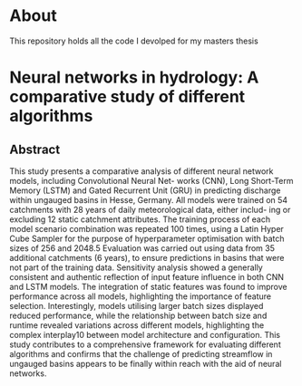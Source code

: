 # About

This repository holds all the code I devolped for my masters thesis

# Neural networks in hydrology: A comparative study of different algorithms

## Abstract

This study presents a comparative analysis of different neural network models, including Convolutional Neural Net-
works (CNN), Long Short-Term Memory (LSTM) and Gated Recurrent Unit (GRU) in predicting discharge within ungauged
basins in Hesse, Germany. All models were trained on 54 catchments with 28 years of daily meteorological data, either includ-
ing or excluding 12 static catchment attributes. The training process of each model scenario combination was repeated 100
times, using a Latin Hyper Cube Sampler for the purpose of hyperparameter optimisation with batch sizes of 256 and 2048.5
Evaluation was carried out using data from 35 additional catchments (6 years), to ensure predictions in basins that were not part
of the training data. Sensitivity analysis showed a generally consistent and authentic reflection of input feature influence in both
CNN and LSTM models. The integration of static features was found to improve performance across all models, highlighting
the importance of feature selection. Interestingly, models utilising larger batch sizes displayed reduced performance, while the
relationship between batch size and runtime revealed variations across different models, highlighting the complex interplay10
between model architecture and configuration. This study contributes to a comprehensive framework for evaluating different
algorithms and confirms that the challenge of predicting streamflow in ungauged basins appears to be finally within reach with
the aid of neural networks.
